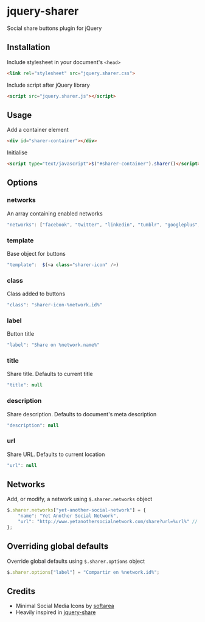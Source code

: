 # jquery-sharer

Social share buttons plugin for jQuery

## Installation

Include stylesheet in your document's `<head>`

```html
<link rel="stylesheet" src="jquery.sharer.css">
```

Include script after jQuery library

```html
<script src="jquery.sharer.js"></script>
```

## Usage

Add a container element

```html
<div id="sharer-container"></div>
```

Initialise

```html
<script type="text/javascript">$("#sharer-container").sharer()</script>
```

## Options

### networks

An array containing enabled networks

```javascript
"networks": ["facebook", "twitter", "linkedin", "tumblr", "googleplus", "reddit", "pinterest", "stumbleupon", "taringa"]
```

### template

Base object for buttons

```javascript
"template":  $(<a class="sharer-icon" />)
```

### class

Class added to buttons

```javascript
"class": "sharer-icon-%network.id%"
```

### label

Button title

```javascript
"label": "Share on %network.name%"
```

### title

Share title. Defaults to current title

```javascript
"title": null
```


### description

Share description. Defaults to document's meta description

```javascript
"description": null
```

### url

Share URL. Defaults to current location

```javascript
"url": null
```

## Networks

Add, or modify, a network using `$.sharer.networks` object

```javascript
$.sharer.networks["yet-another-social-network"] = {
    "name": "Yet Another Social Network",
    "url": "http://www.yetanothersocialnetwork.com/share?url=%url%" // also %title% and %description% are available
};
```

## Overriding global defaults

Override global defaults using `$.sharer.options` object

```javascript
$.sharer.options["label"] = "Compartir en %network.id%";
```

## Credits

- Minimal Social Media Icons by [softarea](http://www.softarea.in)
- Heavily inspired in [jquery-share](https://github.com/iatek/jquery-share)
